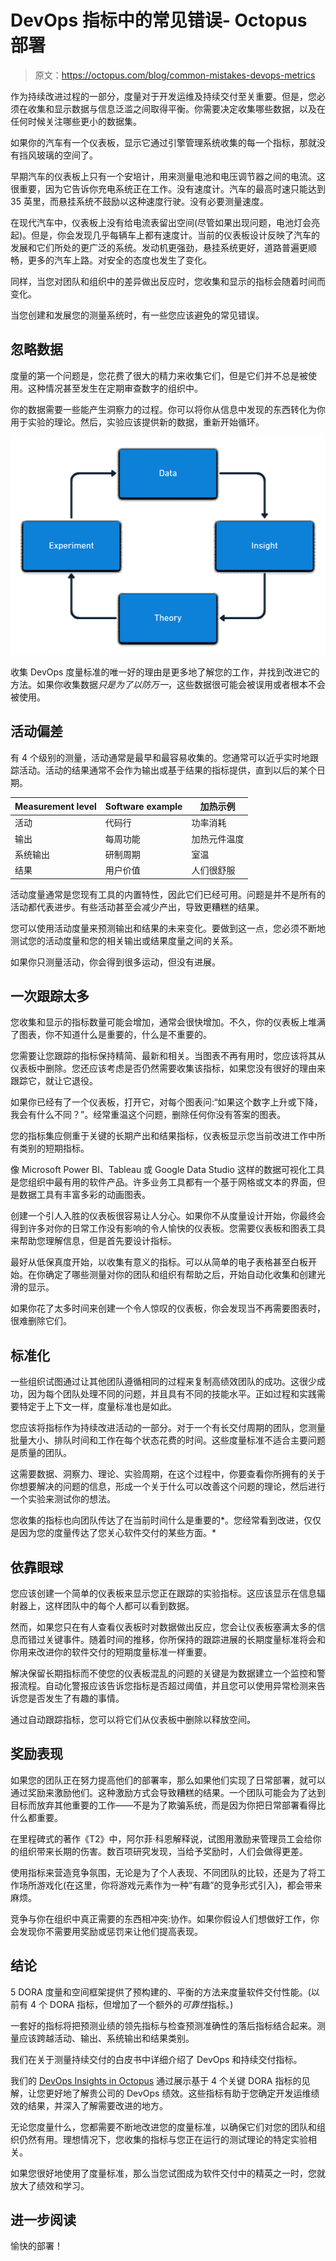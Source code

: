 # DevOps 指标中的常见错误- Octopus 部署

> 原文：<https://octopus.com/blog/common-mistakes-devops-metrics>

作为持续改进过程的一部分，度量对于开发运维及持续交付至关重要。但是，您必须在收集和显示数据与信息泛滥之间取得平衡。你需要决定收集哪些数据，以及在任何时候关注哪些更小的数据集。

如果你的汽车有一个仪表板，显示它通过引擎管理系统收集的每一个指标，那就没有挡风玻璃的空间了。

早期汽车的仪表板上只有一个安培计，用来测量电池和电压调节器之间的电流。这很重要，因为它告诉你充电系统正在工作。没有速度计。汽车的最高时速只能达到 35 英里，而悬挂系统不鼓励以这种速度行驶。没有必要测量速度。

在现代汽车中，仪表板上没有给电流表留出空间(尽管如果出现问题，电池灯会亮起)。但是，你会发现几乎每辆车上都有速度计。当前的仪表板设计反映了汽车的发展和它们所处的更广泛的系统。发动机更强劲，悬挂系统更好，道路普遍更顺畅，更多的汽车上路。对安全的态度也发生了变化。

同样，当您对团队和组织中的差异做出反应时，您收集和显示的指标会随着时间而变化。

当您创建和发展您的测量系统时，有一些您应该避免的常见错误。

## 忽略数据

度量的第一个问题是，您花费了很大的精力来收集它们，但是它们并不总是被使用。这种情况甚至发生在定期审查数字的组织中。

你的数据需要一些能产生洞察力的过程。你可以将你从信息中发现的东西转化为你用于实验的理论。然后，实验应该提供新的数据，重新开始循环。

[![The cycle of Data, Insight, Theory, Experiment](img/2b94ab1aeab73c8966e4674eebe31192.png)](#)

收集 DevOps 度量标准的唯一好的理由是更多地了解您的工作，并找到改进它的方法。如果你收集数据*只是为了以防万一*，这些数据很可能会被误用或者根本不会被使用。

## 活动偏差

有 4 个级别的测量，活动通常是最早和最容易收集的。您通常可以近乎实时地跟踪活动。活动的结果通常不会作为输出或基于结果的指标提供，直到以后的某个日期。

| Measurement level | Software example | 加热示例 |
| --- | --- | --- |
| 活动 | 代码行 | 功率消耗 |
| 输出 | 每周功能 | 加热元件温度 |
| 系统输出 | 研制周期 | 室温 |
| 结果 | 用户价值 | 人们很舒服 |

活动度量通常是您现有工具的内置特性，因此它们已经可用。问题是并不是所有的活动都代表进步。有些活动甚至会减少产出，导致更糟糕的结果。

您可以使用活动度量来预测输出和结果的未来变化。要做到这一点，您必须不断地测试您的活动度量和您的相关输出或结果度量之间的关系。

如果你只测量活动，你会得到很多运动，但没有进展。

## 一次跟踪太多

您收集和显示的指标数量可能会增加，通常会很快增加。不久，你的仪表板上堆满了图表，你不知道什么是重要的，什么是不重要的。

您需要让您跟踪的指标保持精简、最新和相关。当图表不再有用时，您应该将其从仪表板中删除。您还应该考虑是否仍然需要收集该指标，如果您没有很好的理由来跟踪它，就让它退役。

如果你已经有了一个仪表板，打开它，对每个图表问:“如果这个数字上升或下降，我会有什么不同？”。经常重温这个问题，删除任何你没有答案的图表。

您的指标集应侧重于关键的长期产出和结果指标，仪表板显示您当前改进工作中所有类别的短期指标。

像 Microsoft Power BI、Tableau 或 Google Data Studio 这样的数据可视化工具是您组织中最有用的软件产品。许多业务工具都有一个基于网格或文本的界面，但是数据工具有丰富多彩的动画图表。

创建一个引人入胜的仪表板很容易让人分心。如果你不从度量设计开始，你最终会得到许多对你的日常工作没有影响的令人愉快的仪表板。您需要仪表板和图表工具来帮助您理解信息，但是首先要设计指标。

最好从低保真度开始，以收集有意义的指标。可以从简单的电子表格甚至白板开始。在你确定了哪些测量对你的团队和组织有帮助之后，开始自动化收集和创建光滑的显示。

如果你花了太多时间来创建一个令人惊叹的仪表板，你会发现当不再需要图表时，很难删除它们。

## 标准化

一些组织试图通过让其他团队遵循相同的过程来复制高绩效团队的成功。这很少成功，因为每个团队处理不同的问题，并且具有不同的技能水平。正如过程和实践需要特定于上下文一样，度量标准也是如此。

您应该将指标作为持续改进活动的一部分。对于一个有长交付周期的团队，您测量批量大小、排队时间和工作在每个状态花费的时间。这些度量标准不适合主要问题是质量的团队。

这需要数据、洞察力、理论、实验周期，在这个过程中，你要查看你所拥有的关于你想要解决的问题的信息，形成一个关于什么可以改善这个问题的理论，然后进行一个实验来测试你的想法。

您收集的指标也向团队传达了在当前时间什么是重要的*。您经常看到改进，仅仅是因为您的度量传达了您关心软件交付的某些方面。*

## 依靠眼球

您应该创建一个简单的仪表板来显示您正在跟踪的实验指标。这应该显示在信息辐射器上，这样团队中的每个人都可以看到数据。

然而，如果您只在有人查看仪表板时对数据做出反应，您会让仪表板塞满太多的信息而错过关键事件。随着时间的推移，你所保持的跟踪进展的长期度量标准将会和你用来改进你的软件交付的短期度量标准一样重要。

解决保留长期指标而不使您的仪表板混乱的问题的关键是为数据建立一个监控和警报流程。自动化警报应该告诉您指标是否超过阈值，并且您可以使用异常检测来告诉您是否发生了有趣的事情。

通过自动跟踪指标，您可以将它们从仪表板中删除以释放空间。

## 奖励表现

如果您的团队正在努力提高他们的部署率，那么如果他们实现了日常部署，就可以通过奖励来激励他们。这种激励方式会导致糟糕的结果。一个团队可能会为了达到目标而放弃其他重要的工作——不是为了欺骗系统，而是因为你把日常部署看得比什么都重要。

在里程碑式的著作《T2》中，阿尔菲·科恩解释说，试图用激励来管理员工会给你的组织带来长期的伤害。数百项研究发现，当给予奖励时，人们会做得更差。

使用指标来营造竞争氛围，无论是为了个人表现、不同团队的比较，还是为了将工作场所游戏化(在这里，你将游戏元素作为一种“有趣”的竞争形式引入)，都会带来麻烦。

竞争与你在组织中真正需要的东西相冲突:协作。如果你假设人们想做好工作，你会发现你不需要用奖励或惩罚来让他们提高表现。

## 结论

5 DORA 度量和空间框架提供了预构建的、平衡的方法来度量软件交付性能。(以前有 4 个 DORA 指标，但增加了一个额外的*可靠性*指标。)

一套好的指标将把预测业绩的领先指标与检查预测准确性的落后指标结合起来。测量应该跨越活动、输出、系统输出和结果类别。

我们在关于测量持续交付的白皮书中详细介绍了 DevOps 和持续交付指标。

我们的 [DevOps Insights in Octopus](https://octopus.com/blog/octopus-release-2022-q3#devops-insights-better-visibility-and-actionable-dora-metrics-early-access-preview) 通过展示基于 4 个关键 DORA 指标的见解，让您更好地了解贵公司的 DevOps 绩效。这些指标有助于您确定开发运维绩效的结果，并深入了解需要改进的地方。

无论您度量什么，您都需要不断地改进您的度量标准，以确保它们对您的团队和组织仍然有用。理想情况下，您收集的指标与您正在运行的测试理论的特定实验相关。

如果您很好地使用了度量标准，那么当您试图成为软件交付中的精英之一时，您就放大了绩效和学习。

## 进一步阅读

愉快的部署！